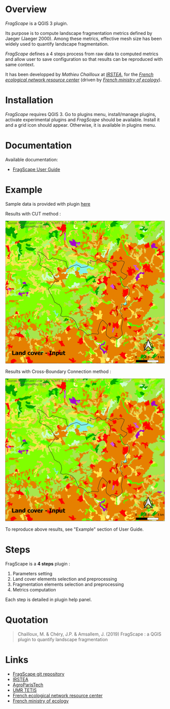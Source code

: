 


# Overview

*FragScape* is a QGIS 3 plugin.

Its purpose is to compute landscape fragmentation metrics defined by Jaeger (Jaeger
2000). Among these metrics, effective mesh size has been widely used to quantify landscape fragmentation.

*FragScape* defines a 4 steps process from raw data to computed metrics and allow user to save configuration so that results can be reproduced with same context.

It has been developped by *Mathieu Chailloux* at [*IRSTEA*](http://www.irstea.fr), for the [*French ecological network resource center*](http://www.trameverteetbleue.fr/) 
(driven by [*French ministry of ecology*](https://www.ecologique-solidaire.gouv.fr/)).

# Installation

*FragScape* requires QGIS 3.
Go to plugins menu, install/manage plugins, activate experimental plugins and *FragScape* should be available.
Install it and a grid icon should appear. Otherwise, it is available in plugins menu.

# Documentation

Available documentation:
 - [FragScape User Guide](https://drive.google.com/open?id=1VxrRMjfpa1Kdf0ahqw9kWqvzhSLmAYDI)

# Example

Sample data is provided with plugin [here](https://github.com/MathieuChailloux/FragScape/tree/qgis-lib-mc/sample_data/EPCI_Clermontais_2012)

Results with CUT method :

![CUT_GIF](/docs/CUT.gif)

Results with Cross-Boundary Connection method :

![CBC_GIF](/docs/CBC.gif)

To reproduce above results, see "Example" section of User Guide.
 
# Steps

FragScape is a **4 steps** plugin :
 1. Parameters setting
 2. Land cover elements selection and preprocessing
 3. Fragmentation elements selection and preprocessing
 4. Metrics computation
    
Each step is detailed in plugin help panel.

# Quotation

> Chailloux, M. & Chéry, J.P. & Amsallem, J. (2019) FragScape : a QGIS plugin to quantify landscape fragmentation
    
# Links
 - [FragScape git repository](https://github.com/MathieuChailloux/FragScape)
 - [IRSTEA](http://www.irstea.fr)
 - [AgroParisTech](http://www2.agroparistech.fr/)
 - [UMR TETIS](https://www.umr-tetis.fr)
 - [French ecological network resource center](http://www.trameverteetbleue.fr/)
 - [French ministry of ecology](https://www.ecologique-solidaire.gouv.fr/)

